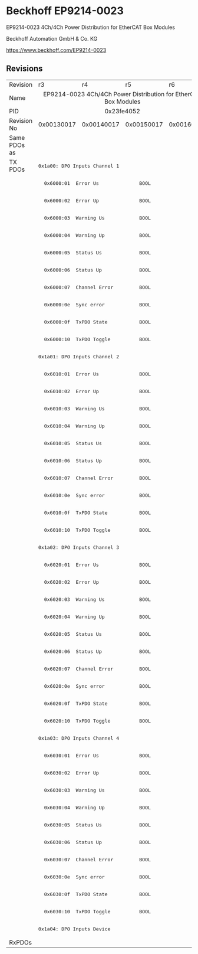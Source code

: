 # Beckhoff EP9214-0023

EP9214-0023 4Ch/4Ch Power Distribution for EtherCAT Box Modules

Beckhoff Automation GmbH & Co. KG

https://www.beckhoff.com/EP9214-0023

## Revisions
<table>
<tr >
<td>Revision</td>
<td>r3</td>
<td>r4</td>
<td>r5</td>
<td>r6</td>
</tr>
<tr >
<td>Name</td>
<td colspan=4 align="center">EP9214-0023 4Ch/4Ch Power Distribution for EtherCAT Box Modules</td>
</tr>
<tr >
<td>PID</td>
<td colspan=4 align="center">0x23fe4052</td>
</tr>
<tr >
<td>Revision No</td>
<td>0x00130017</td>
<td>0x00140017</td>
<td>0x00150017</td>
<td>0x00160017</td>
</tr>
<tr >
<td>Same PDOs as</td>
<td colspan=4 align="center"></td>
</tr>
<tr class="txpdo">
<td rowspan=45 valign=top>TX PDOs</td>
<td colspan=4 align="left"><pre>0x1a00: DPO Inputs Channel 1</pre></td>
<td></td>
</tr>
<tr class="txpdo">
<td colspan=4 align="left"><pre>  0x6000:01  Error Us              BOOL</pre></td>
</tr>
<tr class="txpdo">
<td colspan=4 align="left"><pre>  0x6000:02  Error Up              BOOL</pre></td>
</tr>
<tr class="txpdo">
<td colspan=4 align="left"><pre>  0x6000:03  Warning Us            BOOL</pre></td>
</tr>
<tr class="txpdo">
<td colspan=4 align="left"><pre>  0x6000:04  Warning Up            BOOL</pre></td>
</tr>
<tr class="txpdo">
<td colspan=4 align="left"><pre>  0x6000:05  Status Us             BOOL</pre></td>
</tr>
<tr class="txpdo">
<td colspan=4 align="left"><pre>  0x6000:06  Status Up             BOOL</pre></td>
</tr>
<tr class="txpdo">
<td colspan=4 align="left"><pre>  0x6000:07  Channel Error         BOOL</pre></td>
</tr>
<tr class="txpdo">
<td colspan=4 align="left"><pre>  0x6000:0e  Sync error            BOOL</pre></td>
</tr>
<tr class="txpdo">
<td colspan=4 align="left"><pre>  0x6000:0f  TxPDO State           BOOL</pre></td>
</tr>
<tr class="txpdo">
<td colspan=4 align="left"><pre>  0x6000:10  TxPDO Toggle          BOOL</pre></td>
</tr>
<tr class="txpdo">
<td colspan=4 align="left"><pre>0x1a01: DPO Inputs Channel 2</pre></td>
</tr>
<tr class="txpdo">
<td colspan=4 align="left"><pre>  0x6010:01  Error Us              BOOL</pre></td>
</tr>
<tr class="txpdo">
<td colspan=4 align="left"><pre>  0x6010:02  Error Up              BOOL</pre></td>
</tr>
<tr class="txpdo">
<td colspan=4 align="left"><pre>  0x6010:03  Warning Us            BOOL</pre></td>
</tr>
<tr class="txpdo">
<td colspan=4 align="left"><pre>  0x6010:04  Warning Up            BOOL</pre></td>
</tr>
<tr class="txpdo">
<td colspan=4 align="left"><pre>  0x6010:05  Status Us             BOOL</pre></td>
</tr>
<tr class="txpdo">
<td colspan=4 align="left"><pre>  0x6010:06  Status Up             BOOL</pre></td>
</tr>
<tr class="txpdo">
<td colspan=4 align="left"><pre>  0x6010:07  Channel Error         BOOL</pre></td>
</tr>
<tr class="txpdo">
<td colspan=4 align="left"><pre>  0x6010:0e  Sync error            BOOL</pre></td>
</tr>
<tr class="txpdo">
<td colspan=4 align="left"><pre>  0x6010:0f  TxPDO State           BOOL</pre></td>
</tr>
<tr class="txpdo">
<td colspan=4 align="left"><pre>  0x6010:10  TxPDO Toggle          BOOL</pre></td>
</tr>
<tr class="txpdo">
<td colspan=4 align="left"><pre>0x1a02: DPO Inputs Channel 3</pre></td>
</tr>
<tr class="txpdo">
<td colspan=4 align="left"><pre>  0x6020:01  Error Us              BOOL</pre></td>
</tr>
<tr class="txpdo">
<td colspan=4 align="left"><pre>  0x6020:02  Error Up              BOOL</pre></td>
</tr>
<tr class="txpdo">
<td colspan=4 align="left"><pre>  0x6020:03  Warning Us            BOOL</pre></td>
</tr>
<tr class="txpdo">
<td colspan=4 align="left"><pre>  0x6020:04  Warning Up            BOOL</pre></td>
</tr>
<tr class="txpdo">
<td colspan=4 align="left"><pre>  0x6020:05  Status Us             BOOL</pre></td>
</tr>
<tr class="txpdo">
<td colspan=4 align="left"><pre>  0x6020:06  Status Up             BOOL</pre></td>
</tr>
<tr class="txpdo">
<td colspan=4 align="left"><pre>  0x6020:07  Channel Error         BOOL</pre></td>
</tr>
<tr class="txpdo">
<td colspan=4 align="left"><pre>  0x6020:0e  Sync error            BOOL</pre></td>
</tr>
<tr class="txpdo">
<td colspan=4 align="left"><pre>  0x6020:0f  TxPDO State           BOOL</pre></td>
</tr>
<tr class="txpdo">
<td colspan=4 align="left"><pre>  0x6020:10  TxPDO Toggle          BOOL</pre></td>
</tr>
<tr class="txpdo">
<td colspan=4 align="left"><pre>0x1a03: DPO Inputs Channel 4</pre></td>
</tr>
<tr class="txpdo">
<td colspan=4 align="left"><pre>  0x6030:01  Error Us              BOOL</pre></td>
</tr>
<tr class="txpdo">
<td colspan=4 align="left"><pre>  0x6030:02  Error Up              BOOL</pre></td>
</tr>
<tr class="txpdo">
<td colspan=4 align="left"><pre>  0x6030:03  Warning Us            BOOL</pre></td>
</tr>
<tr class="txpdo">
<td colspan=4 align="left"><pre>  0x6030:04  Warning Up            BOOL</pre></td>
</tr>
<tr class="txpdo">
<td colspan=4 align="left"><pre>  0x6030:05  Status Us             BOOL</pre></td>
</tr>
<tr class="txpdo">
<td colspan=4 align="left"><pre>  0x6030:06  Status Up             BOOL</pre></td>
</tr>
<tr class="txpdo">
<td colspan=4 align="left"><pre>  0x6030:07  Channel Error         BOOL</pre></td>
</tr>
<tr class="txpdo">
<td colspan=4 align="left"><pre>  0x6030:0e  Sync error            BOOL</pre></td>
</tr>
<tr class="txpdo">
<td colspan=4 align="left"><pre>  0x6030:0f  TxPDO State           BOOL</pre></td>
</tr>
<tr class="txpdo">
<td colspan=4 align="left"><pre>  0x6030:10  TxPDO Toggle          BOOL</pre></td>
</tr>
<tr class="txpdo">
<td colspan=4 align="left"><pre>0x1a04: DPO Inputs Device</pre></td>
</tr>
<tr >
<td>RxPDOs</td>
<td colspan=4 align="left"></td>
</tr>
</table>
